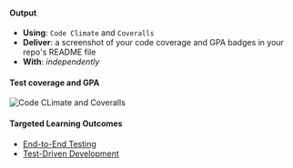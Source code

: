 #### Output
- **Using**: `Code Climate` and `Coveralls`
- **Deliver**: a screenshot of your code coverage and GPA badges in your repo's README file
- **With**: *independently*

#### Test coverage and GPA
![Code CLimate and Coveralls](https://github.com/andela/test-simulations-mgmt-repo/blob/bayo-kakashi-judensi/06-building-a-program-start-to-finish/checking-repository-health/output/tdd.png)

#### Targeted Learning Outcomes
- [End-to-End Testing](https://github.com/andela/learningmap/tree/master/Phase-C/Entry-level%20Developer/Curriculum/37%20-%20End-to-End%20Testing)
- [Test-Driven Development](https://github.com/andela/learningmap/tree/master/Phase-C/Entry-level%20Developer/Curriculum/25%20-%20Test-Driven%20Development)